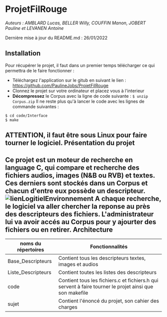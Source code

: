 # ProjetFilRouge
*Auteurs : AMBLARD Lucas, BELLER Willy, COUFFIN Manon, JOBERT Pauline et LEVANEN Antoine*

Dernière mise à jour du README.md : 26/01/2022


Installation
----
Pour récupérer le projet, il faut dans un premier temps télécharger ce qui permettra de le faire fonctionner :
* Téléchargez l'application sur le gitub en suivant le lien : https://github.com/PaulineJobs/ProjetFilRouge
* Clonnez le projet sur votre ordinateur et placez vous à l'interieur
* **Décompressez** le Corpus avec la ligne de code suivante :
```$ unzip Corpus.zip```
Il ne reste plus qu'à lancer le code avec les lignes de commande suivantes :
```
$ cd code/Interface
$ make
```
**ATTENTION**, il faut être sous Linux pour faire tourner le logiciel.
Présentation du projet
----
Ce projet est un moteur de recherche en language C, qui compare et recherche des fichiers audios, images (N&B ou RVB) et textes. Ces derniers sont stockés dans un Corpus et chacun d'entre eux possède un descripteur.
![lienLogitielEnvironnement](https://user-images.githubusercontent.com/92680110/150433772-e3128b03-0004-41a3-abb5-70d4b325715c.png)
A chaque recherche, le logiciel va aller chercher la reponse au près des descripteurs des fichiers. L'administrateur lui va avoir accés au Corpus pour y ajourter des fichiers ou en retirer. 
Architecture
----
|noms du répertoires|Fonctionnalités|
|-----------------|---------------------|
|Base_Descripteurs | Contient tous les descripteurs textes, images et audios|
|Liste_Descripteurs|Contient toutes les listes des descripteurs|
|code|Contient tous les fichiers.c et fichiers.h qui servent à faire tourner le projet ainsi que son makefile|
|sujet|Contient l'énoncé du projet, son cahier des charges|
